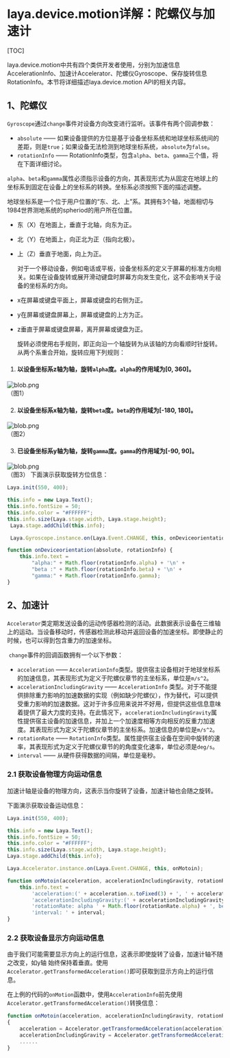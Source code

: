 # laya.device.motion详解：陀螺仪与加速计

[TOC]

laya.device.motion中共有四个类供开发者使用，分别为加速信息AccelerationInfo、加速计Accelerator、陀螺仪Gyroscope、保存旋转信息RotationInfo。本节将详细描述laya.device.motion API的相关内容。

## 1、陀螺仪

​	`Gyroscope`通过`change`事件对设备方向改变进行监听。该事件有两个回调参数：

- `absolute` —— 如果设备提供的方位是基于设备坐标系统和地球坐标系统间的差距，则是`true`；如果设备无法检测到地球坐标系统，`absolute`为`false`。
- `rotationInfo` —— RotationInfo类型，包含`alpha`、`beta`、`gamma`三个值，将在下面详细讨论。

 ​`alpha`、`beta`和`gamma`属性必须指示设备的方向，其表现形式为从固定在地球上的坐标系到固定在设备上的坐标系的转换。坐标系必须按照下面的描述调整。

 ​地球坐标系是一个位于用户位置的“东、北、上”系。其拥有3个轴，地面相切与1984世界测地系统的spheriod的用户所在位置。

- 东（X）在地面上，垂直于北轴，向东为正。

- 北（Y）在地面上，向正北为正（指向北极）。

- 上（Z）垂直于地面，向上为正。

  对于一个移动设备，例如电话或平板，设备坐标系的定义于屏幕的标准方向相关。如果在设备旋转或展开滑动键盘时屏幕方向发生变化，这不会影响关于设备的坐标系的方向。

- x在屏幕或键盘平面上，屏幕或键盘的右侧为正。

- y在屏幕或键盘屏幕上，屏幕或键盘的上方为正。

- z垂直于屏幕或键盘屏幕，离开屏幕或键盘为正。

  ​旋转必须使用右手规则，即正向沿一个轴旋转为从该轴的方向看顺时针旋转。从两个系重合开始，旋转应用下列规则：

1. #### 以设备坐标系z轴为轴，旋转`alpha`度。`alpha`的作用域为[0, 360]。

![blob.png](img/1.png)<br/>
（图1）

2. #### 以设备坐标系x轴为轴，旋转`beta`度。`beta`的作用域为[-180, 180]。

![blob.png](img/2.png)<br/>
（图2）

3. #### 已设备坐标系y轴为轴，旋转`gamma`度。`gamma`的作用域为[-90, 90]。

![blob.png](img/3.png)<br/>
（图3）
下面演示获取旋转方位信息：

```typescript
Laya.init(550, 400);

this.info = new Laya.Text();
this.info.fontSize = 50;
this.info.color = "#FFFFFF";
this.info.size(Laya.stage.width, Laya.stage.height);
 Laya.stage.addChild(this.info);

 Laya.Gyroscope.instance.on(Laya.Event.CHANGE, this, onDeviceorientation);

function onDeviceorientation(absolute, rotationInfo) {
    this.info.text =
        "alpha:" + Math.floor(rotationInfo.alpha) + '\n' +
        "beta :" + Math.floor(rotationInfo.beta) + '\n' +
        "gamma:" + Math.floor(rotationInfo.gamma);
}
```



## 2、加速计

​	`Accelerator`类定期发送设备的运动传感器检测的活动。此数据表示设备在三维轴上的运动。当设备移动时，传感器检测此移动并返回设备的加速坐标。即使静止的时候，也可以得到包含重力的加速坐标。

​	`change`事件的回调函数拥有一个以下参数：

- `acceleration` —— `AccelerationInfo`类型。提供宿主设备相对于地球坐标系的加速信息，其表现形式为定义于陀螺仪章节的主坐标系，单位是`m/s^2`。
- `accelerationIncludingGravity` —— `AccelerationInfo` 类型。对于不能提供排除重力影响的加速数据的实现（例如缺少陀螺仪），作为替代，可以提供受重力影响的加速数据。这对于许多应用来说并不好用，但提供这些信息意味着提供了最大力度的支持。在此情况下，`accelerationIncludingGravity`属性提供宿主设备的加速信息，并加上一个加速度相等方向相反的反重力加速度。其表现形式为定义于陀螺仪章节的主坐标系。加速信息的单位是`m/s^2`。
- `rotationRate` —— `RotationInfo`类型。属性提供宿主设备在空间中旋转的速率，其表现形式为定义于陀螺仪章节的的角度变化速率，单位必须是`deg/s`。
- `interval` —— 从硬件获得数据的间隔，单位是毫秒。

### 2.1 获取设备物理方向运动信息

 加速计轴是设备的物理方向，这表示当你旋转了设备，加速计轴也会随之旋转。

下面演示获取设备运动信息：

```typescript
Laya.init(550, 400);

this.info = new Laya.Text();
this.info.fontSize = 50;
this.info.color = "#FFFFFF";
this.info.size(Laya.stage.width, Laya.stage.height);
Laya.stage.addChild(this.info);

Laya.Accelerator.instance.on(Laya.Event.CHANGE, this, onMotoin);

function onMotoin(acceleration, accelerationIncludingGravity, rotationRate, interval) {
    this.info.text =
        'acceleration:(' + acceleration.x.toFixed(3) + ', ' + acceleration.y.toFixed(3) + ', ' + acceleration.z.toFixed(3) + ')\n' +
        'accelerationIncludingGravity:(' + accelerationIncludingGravity.x.toFixed(3) + ', ' + accelerationIncludingGravity.y.toFixed(3) + ', ' + accelerationIncludingGravity.z.toFixed(3) + ')\n' +
        'rotationRate: alpha ' + Math.floor(rotationRate.alpha) + ', beta ' + Math.floor(rotationRate.beta) + ', gamma ' + Math.floor(rotationRate.gamma) + '\n' +
        'interval: ' + interval;
}
```

### **2.2 获取设备显示方向运动信息**

​	由于我们可能需要显示方向上的运行信息，这表示即使旋转了设备，加速计轴不随之改变，如y轴 始终保持着垂直。使用`Accelerator.getTransformedAcceleration()`即可获取到显示方向上的运行信息。

​	在上例的代码的`onMotion`函数中，使用`AccelerationInfo`前先使用`Accelerator.getTransformedAcceleration()`转换信息：

```typescript
function onMotoin(acceleration, accelerationIncludingGravity, rotationRate, interval)
{
	acceleration = Accelerator.getTransformedAcceleration(acceleration);
  	accelerationIncludingGravity = Accelerator.getTransformedAcceleration(accelerationIncludingGravity);
  	......
}
```